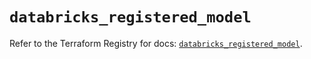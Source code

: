 # `databricks_registered_model`

Refer to the Terraform Registry for docs: [`databricks_registered_model`](https://registry.terraform.io/providers/databricks/databricks/1.60.0/docs/resources/registered_model).
